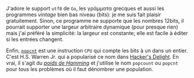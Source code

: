 J'adore le support `utf8` de `Go`, les γράμματα grecques et aussi les programmes *vintage* bien bas niveau (bits): je me suis fait plaisir gratuitement. Sinon, ce programme ne supporte que les nombres 12bits, il pourrait supporter une largeur arbitraire dynamique (pour presque rien) mais j'ai préféré la simplicité: la largeur est constante; elle est facile à éditer si les entrées changent.

Enfin, [`popcnt`](https://en.wikipedia.org/wiki/SSE4#POPCNT_and_LZCNT) est une instruction `CPU` qui compte les bits à un dans un entier. C'est H.S. Warren Jr. qui a popularisé ce nom dans [Hacker's Delight](https://en.wikipedia.org/wiki/Hacker%27s_Delight). En vrai, il s'agit du [*poids de Hamming*](https://en.wikipedia.org/wiki/Hamming_weight) et j'utilise le nom `popcount` ou `popcnt` pour tous les problèmes où il faut dénombrer une population.
